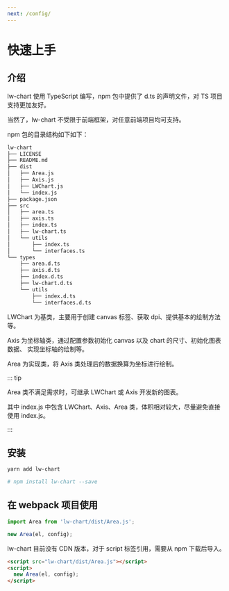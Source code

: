 ```yaml
---
next: /config/
---
```


# 快速上手


## 介绍

lw-chart 使用 TypeScript 编写，npm 包中提供了 d.ts 的声明文件，对 TS 项目支持更加友好。

当然了，lw-chart 不受限于前端框架，对任意前端项目均可支持。

npm 包的目录结构如下如下：

```bash
lw-chart
├── LICENSE
├── README.md
├── dist
│   ├── Area.js
│   ├── Axis.js
│   ├── LWChart.js
│   └── index.js
├── package.json
├── src
│   ├── area.ts
│   ├── axis.ts
│   ├── index.ts
│   ├── lw-chart.ts
│   └── utils
│       ├── index.ts
│       └── interfaces.ts
└── types
    ├── area.d.ts
    ├── axis.d.ts
    ├── index.d.ts
    ├── lw-chart.d.ts
    └── utils
        ├── index.d.ts
        └── interfaces.d.ts
```

LWChart 为基类，主要用于创建 canvas 标签、获取 dpi、提供基本的绘制方法等。

Axis 为坐标轴类，通过配置参数初始化 canvas 以及 chart 的尺寸、初始化图表数据、 实现坐标轴的绘制等。

Area 为实现类，将 Axis 类处理后的数据换算为坐标进行绘制。

::: tip

Area 类不满足需求时，可继承 LWChart 或 Axis 开发新的图表。

其中 index.js 中包含 LWChart、Axis、Area 类，体积相对较大，尽量避免直接使用 index.js。

:::

## 安装

```bash
yarn add lw-chart

# npm install lw-chart --save
```

## 在 webpack 项目使用

```ts
import Area from 'lw-chart/dist/Area.js';

new Area(el, config);
```


lw-chart 目前没有 CDN 版本，对于 script 标签引用，需要从 npm 下载后导入。

```html
<script src="lw-chart/dist/Area.js"></script>
<script>
  new Area(el, config);
</script>
```